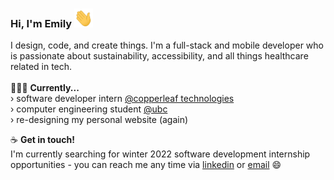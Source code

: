 ### Hi, I'm Emily <img src="hello-wave.gif" width="30" height="30" />

I design, code, and create things. I'm a full-stack and mobile developer who is passionate about sustainability, accessibility, and all things healthcare related in tech.  
  \
👩🏻‍💻 **Currently...**  
   › software developer intern [@copperleaf technologies](https://www.copperleaf.com/)  
   › computer engineering student [@ubc](https://www.ece.ubc.ca/)  
   › re-designing my personal website (again)  

☕ **Get in touch!**  
I'm currently searching for winter 2022 software development internship opportunities - you can reach me any time via [linkedin](https://www.linkedin.com/in/emilylukas/) or [email](mailto:emily.lukas@gmail.com) 😄

<!--
**emilylks/emilylks** is a ✨ _special_ ✨ repository because its `README.md` (this file) appears on your GitHub profile.

Here are some ideas to get you started:

- 🔭 I’m currently working on ...
- 🌱 I’m currently learning ...
- 👯 I’m looking to collaborate on ...
- 🤔 I’m looking for help with ...
- 💬 Ask me about ...
- 📫 How to reach me: ...
- 😄 Pronouns: ...
- ⚡ Fun fact: ...
-->
